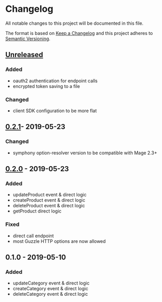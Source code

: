 # Changelog

All notable changes to this project will be documented in this file.

The format is based on [Keep a Changelog](http://keepachangelog.com/) and this project adheres to [Semantic Versioning](http://semver.org/).

## [Unreleased]
### Added
- oauth2 authentication for endpoint calls
- encrypted token saving to a file

### Changed
- client SDK configuration to be more flat

## [0.2.1]- 2019-05-23
### Changed
- symphony option-resolver version to be compatible with Mage 2.3+

## [0.2.0] - 2019-05-23
### Added
- updateProduct event & direct logic
- createProduct event & direct logic
- deleteProduct event & direct logic
- getProduct direct logic

### Fixed
- direct call endpoint
- most Guzzle HTTP options are now allowed

## 0.1.0 - 2019-05-10
### Added
- updateCategory event & direct logic
- createCategory event & direct logic
- deleteCategory event & direct logic

[Unreleased]: https://github.com/shopgate/cart-integration-sdk-php/compare/0.2.1...HEAD
[0.2.1]: https://github.com/shopgate/cart-integration-sdk-php/compare/0.2.0...0.2.1
[0.2.0]: https://github.com/shopgate/cart-integration-sdk-php/compare/0.1.0...0.2.0
